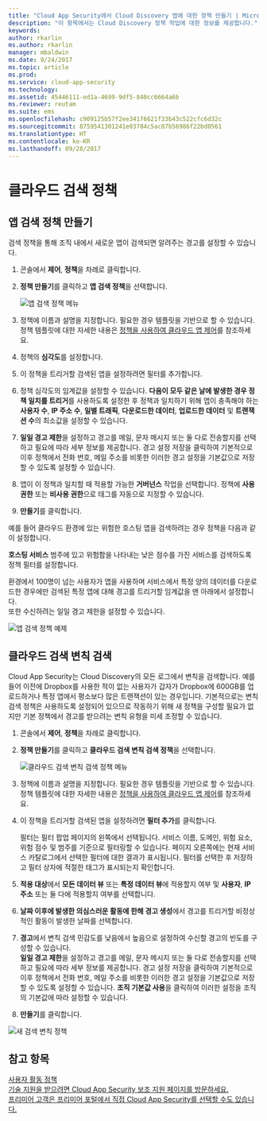 ```yaml
---
title: "Cloud App Security에서 Cloud Discovery 앱에 대한 정책 만들기 | Microsoft 문서"
description: "이 항목에서는 Cloud Discovery 정책 작업에 대한 정보를 제공합니다."
keywords: 
author: rkarlin
ms.author: rkarlin
manager: mbaldwin
ms.date: 9/24/2017
ms.topic: article
ms.prod: 
ms.service: cloud-app-security
ms.technology: 
ms.assetid: 45446111-ed1a-4699-9df5-840cc6664a6b
ms.reviewer: reutam
ms.suite: ems
ms.openlocfilehash: c909125b57f2ee341f6621f33b43c522cfc6d32c
ms.sourcegitcommit: 8759541301241e03784c5ac87b56986f22bd0561
ms.translationtype: HT
ms.contentlocale: ko-KR
ms.lasthandoff: 09/28/2017
---
```

# <a name="cloud-discovery-policies"></a>클라우드 검색 정책
    
## <a name="creating-an-app-discovery-policy"></a>앱 검색 정책 만들기  
검색 정책을 통해 조직 내에서 새로운 앱이 검색되면 알려주는 경고를 설정할 수 있습니다.  
  
1.  콘솔에서 **제어**, **정책**을 차례로 클릭합니다.  
  
2.  **정책 만들기**를 클릭하고 **앱 검색 정책**을 선택합니다.  
  
     ![앱 검색 정책 메뉴](./media/app-discovery-policy-menu.png "앱 검색 정책 메뉴")  
  
3.  정책에 이름과 설명을 지정합니다. 필요한 경우 템플릿을 기반으로 할 수 있습니다. 정책 템플릿에 대한 자세한 내용은 [정책을 사용하여 클라우드 앱 제어](control-cloud-apps-with-policies.md)를 참조하세요.  
  
4.  정책의 **심각도**를 설정합니다.

5. 이 정책을 트리거할 검색된 앱을 설정하려면 필터를 추가합니다.  
  
6.  정책 심각도의 임계값을 설정할 수 있습니다. **다음이 모두 같은 날에 발생한 경우 정책 일치를 트리거**를 사용하도록 설정한 후 정책과 일치하기 위해 앱이 충족해야 하는 **사용자 수**, **IP 주소 수**, **일별 트래픽**, **다운로드한 데이터**, **업로드한 데이터** 및 **트랜잭션 수**의 최소값을 설정할 수 있습니다.  
  
7.  **일일 경고 제한**을 설정하고 경고를 메일, 문자 메시지 또는 둘 다로 전송할지를 선택하고 필요에 따라 세부 정보를 제공합니다. 경고 설정 저장을 클릭하여 기본적으로 이후 정책에서 전화 번호, 메일 주소를 비롯한 이러한 경고 설정을 기본값으로 저장할 수 있도록 설정할 수 있습니다.  
  
8. 앱이 이 정책과 일치할 때 적용할 가능한 **거버넌스** 작업을 선택합니다. 정책에 **사용 권한** 또는 **비사용 권한**으로 태그를 자동으로 지정할 수 있습니다. 

8.  **만들기**를 클릭합니다.  
  
예를 들어 클라우드 환경에 있는 위험한 호스팅 앱을 검색하려는 경우 정책을 다음과 같이 설정합니다.  
  
**호스팅 서비스** 범주에 있고 위험함을 나타내는 낮은 점수를 가진 서비스를 검색하도록 정책 필터를 설정합니다.   
   
환경에서 100명이 넘는 사용자가 앱을 사용하며 서비스에서 특정 양의 데이터를 다운로드한 경우에만 검색된 특정 앱에 대해 경고를 트리거할 임계값을 맨 아래에서 설정합니다.   
또한 수신하려는 일일 경고 제한을 설정할 수 있습니다.  
  
![앱 검색 정책 예제](./media/app-discovery-policy-example.png "앱 검색 정책 예제")  
  
## <a name="cloud-discovery-anomaly-detection"></a>클라우드 검색 변칙 검색  
Cloud App Security는 Cloud Discovery의 모든 로그에서 변칙을 검색합니다. 예를 들어 이전에 Dropbox를 사용한 적이 없는 사용자가 갑자가 Dropbox에 600GB를 업로드하거나 특정 앱에서 평소보다 많은 트랜잭션이 있는 경우입니다. 기본적으로는 변칙 검색 정책은 사용하도록 설정되어 있으므로 작동하기 위해 새 정책을 구성할 필요가 없지만 기본 정책에서 경고를 받으려는 변칙 유형을 미세 조정할 수 있습니다.  
  
1.  콘솔에서 **제어**, **정책**을 차례로 클릭합니다.  
  
2.  **정책 만들기**를 클릭하고 **클라우드 검색 변칙 검색 정책**을 선택합니다.  
  
     ![클라우드 검색 변칙 검색 정책 메뉴](./media/cloud-discovery-anomaly-detection-policy-menu.png "클라우드 검색 변칙 검색 정책 메뉴")  
  
3.  정책에 이름과 설명을 지정합니다. 필요한 경우 템플릿을 기반으로 할 수 있습니다. 정책 템플릿에 대한 자세한 내용은 [정책을 사용하여 클라우드 앱 제어](control-cloud-apps-with-policies.md)를 참조하세요.  
  
4.  이 정책을 트리거할 검색된 앱을 설정하려면 **필터 추가**를 클릭합니다.  
  
     필터는 필터 팝업 페이지의 왼쪽에서 선택됩니다. 서비스 이름, 도메인, 위험 요소, 위험 점수 및 범주를 기준으로 필터링할 수 있습니다. 페이지 오른쪽에는 현재 서비스 카탈로그에서 선택한 필터에 대한 결과가 표시됩니다. 필터를 선택한 후 저장하고 필터 상자에 적절한 태그가 표시되는지 확인합니다.  
  
5.  **적용 대상**에서 **모든 데이터 뷰** 또는 **특정 데이터 뷰**에 적용할지 여부 및 **사용자**, **IP 주소** 또는 둘 다에 적용할지 여부를 선택합니다.  
  
6.  **날짜 이후에 발생한 의심스러운 활동에 한해 경고 생성**에서 경고를 트리거할 비정상적인 활동이 발생한 날짜를 선택합니다.  
  
7.  **경고**에서 변칙 검색 민감도를 낮음에서 높음으로 설정하여 수신할 경고의 빈도를 구성할 수 있습니다.  
**일일 경고 제한**을 설정하고 경고를 메일, 문자 메시지 또는 둘 다로 전송할지를 선택하고 필요에 따라 세부 정보를 제공합니다. 경고 설정 저장을 클릭하여 기본적으로 이후 정책에서 전화 번호, 메일 주소를 비롯한 이러한 경고 설정을 기본값으로 저장할 수 있도록 설정할 수 있습니다. **조직 기본값 사용**을 클릭하여 이러한 설정을 조직의 기본값에 따라 설정할 수 있습니다.  
  
9. **만들기**를 클릭합니다.  
  
![새 검색 변칙 정책](./media/new-discovery-anomaly-policy.png "새 검색 변칙 정책")  
  
## <a name="see-also"></a>참고 항목  
[사용자 활동 정책](user-activity-policies.md)   
[기술 지원을 받으려면 Cloud App Security 보조 지원 페이지를 방문하세요.](http://support.microsoft.com/oas/default.aspx?prid=16031)   
[프리미어 고객은 프리미어 포털에서 직접 Cloud App Security를 선택할 수도 있습니다.](https://premier.microsoft.com/)  
  
  